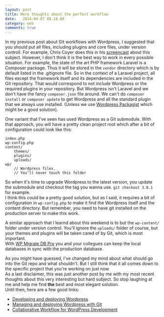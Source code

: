 ```yaml
---
layout: post
title: More thoughts about the perfect workflow
date:   2014-04-07 08.18.00
category: web
comments: true
---
```


In my previous post about Git workflows with Wordpress, I suggested that you should put all files, including plugins and core files, under version controll. For example, Chris Coyer does this in his [screencast](http://css-tricks.com/video-screencasts/109-getting-off-ftp-and-onto-git-deployment-with-beanstalk/) about this subject. 
However, I don't think it is the best way to work in every possible situation. For example, the state of the art PHP framework Laravel is a Composer package. Thus it will be stored in the ``vendor`` directory which is by default listed in the .gitignore file. So in the context of a Laravel project, all files except the framework itself and its dependencies are included in the Git repository. That would correspond to not include Wordpress or the required plugins in your repository. 
But Wordpress isn't Laravel and we don't have the fancy ``composer.json`` file around. We can't do ``composer install`` or ``composer update`` to get Wordpress and all the standard plugin that we always use installed. (Unless we use [Wordpress Packagist](http://wpackagist.org) which might be a good solution).  


One variant that I've seen has used Wordpress as a Git submodule. With that approach, you will have a pretty clean project root which after a bit of configuration could look like this:

````
index.php   
wp-config.php   
content/  
	themes/  
	plugins/  
	uploads/  
wp/   
	// Wordpress files.
	// You’ll never touch this folder
````

So when it's time to upgrade Wordpress to the latest version, you update the submodule and checkout the tag you wanna use. ``git checkout 3.8.1`` for example.  
I think this could be a pretty good solution, but as I said, it requires a bit of configuration in ``wp-config.php`` to make it find the Wordpress itself and the content directory. But remember, you need to have git installed on the production server to make this work.  

A similar approach that I learnd about this weekend is to but the ``wp-content/`` folder under version control. You'll ignore the ``uploads/`` folder of course, but your themes and plugins will be taken cared of by Git, which is most important.  
With [WP Migrate DB Pro](https://deliciousbrains.com/wp-migrate-db-pro/) you and your collegues can keep the local databases in sync with the production database.  

As you might have guessed, I've changed my mind about what should go into the Git repo and what shouldn't. But I still think that it all comes down to the specific project that you're working on just now.  
As a last disclaimer, this was just another post by me with my most recent thoughts about this very interesting but hard subject. So stop laughing at me and help me find **the** best and most elegant solution.  
Until then, here are a few good links:

- [Developing and deploying Wordpress](http://guides.beanstalkapp.com/deployments/deploying-wordpress.html)
- [Managing and deploying Wordpress with Git](http://blog.g-design.net/post/60019471157/managing-and-deploying-wordpress-with-git)
- [Collaborative Workflow for WordPress Development](https://deliciousbrains.com/collaborative-workflow-wordpress-development/)